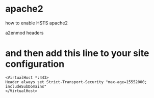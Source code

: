 # apache2

how to enable HSTS apache2

a2enmod headers

# and then add this line to your site configuration

    <VirtualHost *:443>
    Header always set Strict-Transport-Security "max-age=15552000; includeSubDomains"
    </VirtualHost>
